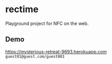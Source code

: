 # rectime
Playground project for NFC on the web.

## Demo
https://mysterious-retreat-9693.herokuapp.com  
`guest01@guest.com/guest001`
